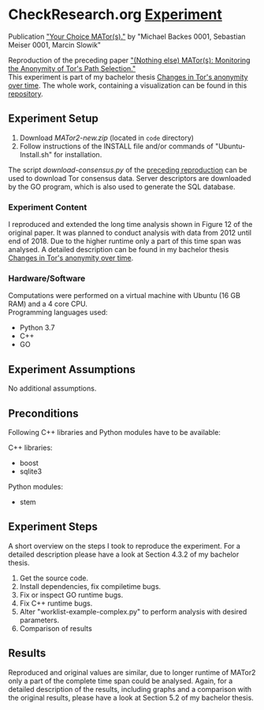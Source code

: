 # CheckResearch.org [Experiment](https://checkresearch.org/Experiment/View/27c8b4f2-d787-4d99-b483-0dea5e26fded)

 Publication ["Your Choice MATor(s)."](https://dblp.uni-trier.de/rec/html/journals/popets/BackesMS16) by "Michael Backes 0001, Sebastian Meiser 0001, Marcin Slowik"
 
 Reproduction of the preceding paper ["(Nothing else) MATor(s): Monitoring the Anonymity of Tor's Path Selection."](https://github.com/CheckResearch/confccsBackesKMM14_Experiment_01)  
 This experiment is part of my bachelor thesis [Changes in Tor's anonymity over time](https://github.com/CheckResearch/journalspopetsBackesMS16_Experiment_01/blob/master/Changes%20in%20Tor's%20anonymity%20over%20time.pdf). The whole work, containing a visualization can be found in this [repository](https://gitlab.sba-research.org/purbanke/Bac-Arbeit).

## Experiment Setup
1. Download *MATor2-new.zip* (located in `code` directory)
2. Follow instructions of the INSTALL file and/or commands of "Ubuntu-Install.sh" for installation.

The script *download-consensus.py* of the [preceding reproduction](https://github.com/CheckResearch/confccsBackesKMM14_Experiment_01) can be used to download Tor consensus data. Server descriptors are downloaded by the GO program, which is also used to generate the SQL database.

### Experiment Content

I reproduced and extended the long time analysis shown in Figure 12 of the original paper. It was planned to conduct analysis with data from 2012 until end of 2018. Due to the higher runtime only a part of this time span was analysed. A detailed description can be found in my bachelor thesis [Changes in Tor's anonymity over time](https://github.com/CheckResearch/journalspopetsBackesMS16_Experiment_01/blob/master/Changes%20in%20Tor's%20anonymity%20over%20time.pdf).

### Hardware/Software

Computations were performed on a virtual machine with Ubuntu (16 GB RAM) and a 4 core CPU.   
Programming languages used:
* Python 3.7
* C++
* GO
## Experiment Assumptions

No additional assumptions.

## Preconditions
Following C++ libraries and Python modules have to be available:  

C++ libraries:  
* boost
* sqlite3


Python modules:  
* stem

## Experiment Steps

A short overview on the steps I took to reproduce the experiment. For a detailed description please have a look at Section 4.3.2 of my bachelor thesis.

1. Get the source code.
2. Install dependencies, fix compiletime bugs.
3. Fix or inspect GO runtime bugs.
4. Fix C++ runtime bugs.
5. Alter "worklist-example-complex.py" to perform analysis with desired parameters.
6. Comparison of results
## Results

Reproduced and original values are similar, due to longer runtime of MATor2 only a part of the complete time span could be analysed. Again, for a detailed description of the results, including graphs and a comparison with the original results, please have a look at Section 5.2 of my bachelor thesis.